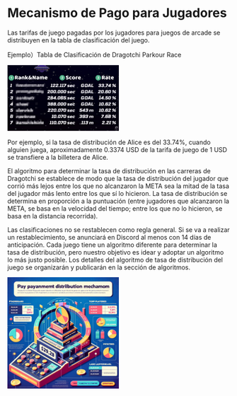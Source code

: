# Mecanismo de Pago para Jugadores

Las tarifas de juego pagadas por los jugadores para juegos de arcade se distribuyen en la tabla de clasificación del juego.

Ejemplo）Tabla de Clasificación de Dragotchi Parkour Race
<div style="display: flex; flex-direction: row; align-items: center;">
    <div style="max-width: 50%;">
        <img src="../images/exampleLeaderBoard.png" alt="Ejemplo de Tabla de Clasificación" style="max-width: 100%; height: auto;">
    </div>
    <div style="max-width: 50%;">
    </div>
</div>

Por ejemplo, si la tasa de distribución de Alice es del 33.74%, cuando alguien juega, aproximadamente 0.3374 USD de la tarifa de juego de 1 USD se transfiere a la billetera de Alice.

El algoritmo para determinar la tasa de distribución en las carreras de Dragotchi se establece de modo que la tasa de distribución del jugador que corrió más lejos entre los que no alcanzaron la META sea la mitad de la tasa del jugador más lento entre los que sí lo hicieron. La tasa de distribución se determina en proporción a la puntuación (entre jugadores que alcanzaron la META, se basa en la velocidad del tiempo; entre los que no lo hicieron, se basa en la distancia recorrida).

Las clasificaciones no se restablecen como regla general. Si se va a realizar un restablecimiento, se anunciará en Discord al menos con 14 días de anticipación. Cada juego tiene un algoritmo diferente para determinar la tasa de distribución, pero nuestro objetivo es idear y adoptar un algoritmo lo más justo posible. Los detalles del algoritmo de tasa de distribución del juego se organizarán y publicarán en la sección de algoritmos.

<div style="display: flex; flex-direction: row; align-items: center;">
    <div style="max-width: 50%;">
        <img src="../images/paymentworld.webp" alt="paymentworld" style="max-width: 100%; height: auto;">
    </div>
    <div style="max-width: 50%;">
    </div>
</div>
